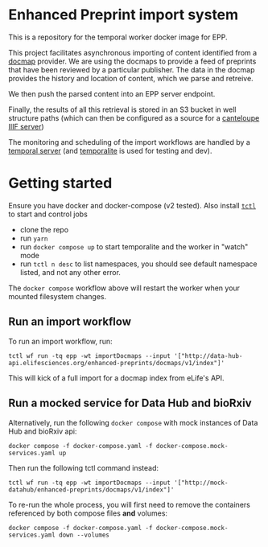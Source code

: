 # Enhanced Preprint import system

This is a repository for the temporal worker docker image for EPP.

This project facilitates asynchronous importing of content identified from a [docmap](https://docmaps.knowledgefutures.org/pub/sgkf1pqa) provider. We are using the docmaps to provide a feed of preprints that have been reviewed by a particular publisher. The data in the docmap provides the history and location of content, which we parse and retreive.

We then push the parsed content into an EPP server endpoint.

Finally, the results of all this retrieval is stored in an S3 bucket in well structure paths (which can then be configured as a source for a [canteloupe IIIF server](https://github.com/elifesciences/enhanced-preprints-image-server))

The monitoring and scheduling of the import workflows are handled by a [temporal server](https://temporal.io/) (and [temporalite](https://github.com/temporalio/temporalite) is used for testing and dev).

# Getting started

Ensure you have docker and docker-compose (v2 tested). Also install [`tctl`](https://github.com/temporalio/tctl) to start and control jobs

- clone the repo
- run `yarn`
- run `docker compose up` to start temporalite and the worker in "watch" mode
- run `tctl n desc` to list namespaces, you should see default namespace listed, and not any other error.

The `docker compose` workflow above will restart the worker when your mounted filesystem changes.

## Run an import workflow

To run an import workflow, run:

```shell
tctl wf run -tq epp -wt importDocmaps --input '["http://data-hub-api.elifesciences.org/enhanced-preprints/docmaps/v1/index"]'
```

This will kick of a full import for a docmap index from eLife's API.

## Run a mocked service for Data Hub and bioRxiv

Alternatively, run the following `docker compose` with mock instances of Data Hub and bioRxiv api:

```shell
docker compose -f docker-compose.yaml -f docker-compose.mock-services.yaml up
```

Then run the following tctl command instead:

```shell
tctl wf run -tq epp -wt importDocmaps --input '["http://mock-datahub/enhanced-preprints/docmaps/v1/index"]'
```

To re-run the whole process, you will first need to remove the containers referenced by both compose files **and** volumes:

```shell
docker compose -f docker-compose.yaml -f docker-compose.mock-services.yaml down --volumes
```
